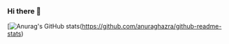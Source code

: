 ### Hi there 👋



[![Anurag's GitHub stats](https://github-readme-stats.vercel.app/api?username=H3h3QAQ&show_icons=true&theme=radical)(https://github.com/anuraghazra/github-readme-stats)

